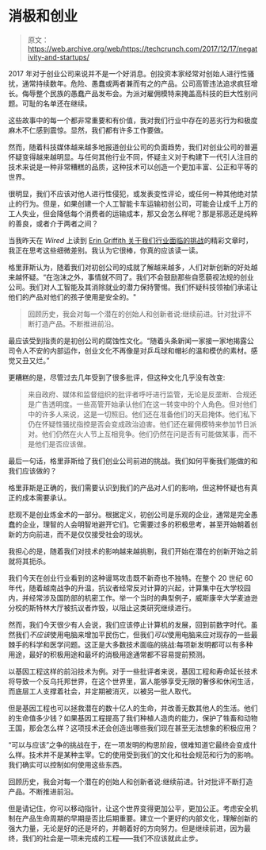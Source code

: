 # 消极和创业 

> 原文：<https://web.archive.org/web/https://techcrunch.com/2017/12/17/negativity-and-startups/>

2017 年对于创业公司来说并不是一个好消息。创投资本家经常对创始人进行性骚扰，通常持续数年。危险、愚蠢或两者兼而有之的产品。公司高管违法追求疯狂增长。侮辱整个民族的愚蠢产品发布会。为派对雇佣模特来掩盖高科技的巨大性别问题。可耻的名单还在继续。

这些故事中的每一个都非常重要和有价值，我对我们行业中存在的恶劣行为和极度麻木不仁感到震惊。显然，我们都有许多工作要做。

然而，随着科技媒体越来越多地报道创业公司的负面趋势，我们对创业公司的普遍怀疑变得越来越明显。与任何其他行业不同，怀疑主义对于构建下一代引人注目的技术来说是一种非常糟糕的品质，这种技术可以创造一个更加丰富、公正和平等的世界。

很明显，我们不应该对他人进行性侵犯，或发表变性评论，或任何一种其他绝对禁止的行为。但是，如果创建一个人工智能卡车运输初创公司，可能会让成千上万的工人失业，但会降低每个消费者的运输成本，那又会怎么样呢？那是邪恶还是纯粹的善良，或者介于两者之间？

当我昨天在 *Wired* 上读到 [Erin Griffith 关于我们行业面临的挑战](https://web.archive.org/web/20221209103136/https://www.wired.com/story/the-other-tech-bubble/)的精彩文章时，我正在思考这些细微差别。我认为它很棒，你真的应该读一读。

格里菲斯认为，随着我们对初创公司的成就了解越来越多，人们对新创新的好处越来越怀疑。“在泡沫之外，事情就不同了。我们不会鼓励那些自愿藐视法规的创业公司。我们对人工智能及其消除就业的潜力保持警惕。我们怀疑科技领袖们承诺让他们的产品对他们的孩子使用是安全的。"

> 回顾历史，我会对每一个潜在的创始人和创新者说:继续前进。针对批评不断打造产品。不断推进前沿。

最应该受到指责的是初创公司的腐蚀性文化。“随着头条新闻一家接一家地揭露公司令人不安的内部运作，创业文化不再像是对乒乓球和帽衫的温和模仿的素材。感觉又丑又烂。”

更糟糕的是，尽管过去几年受到了很多批评，但这种文化几乎没有改变:

> 来自政府、媒体和监督组织的批评者呼吁进行监管，无论是反垄断、合规还是广告透明度。一些高管开始承认他们在这一转变中的个人角色。但对他们中的许多人来说，这是一切照旧。他们还在准备他们的天启掩体。他们私下仍在怀疑性骚扰指控是否会变成政治迫害。他们还在雇佣模特来参加节日派对。他们仍然在火人节上互相竞争。他们仍然在问是否有可能做某事，而不是他们是否应该做。

最后一句话，格里菲斯给了我们创业公司前进的挑战。我们如何平衡我们能做的和我们应该做的？

格里菲斯是正确的，我们需要认识到我们的产品对人们的影响，但这种怀疑也有真正的成本需要承认。

悲观不是创业炼金术的一部分。根据定义，初创公司是乐观的企业，通常是完全愚蠢的企业，理智的人会明智地避开它们。它需要过多的积极思考，甚至开始朝着创新的方向前进，而不是仅仅接受社会的现状。

我担心的是，随着我们对技术的影响越来越挑剔，我们开始在潜在的创新开始之前就将其扼杀。

我们今天在创业行业看到的这种谩骂攻击既不新奇也不独特。在整个 20 世纪 60 年代，随着越南战争的升温，抗议者经常反对计算的兴起，计算集中在大学校园内，并经常涉及国防部的机密工作。举一个当时的典型例子，威斯康辛大学麦迪逊分校的斯特林大厅被抗议者炸毁，以阻止这类研究继续进行。

然而，我们今天很少有人会说，我们应该停止计算机的发展，回到前数字时代。虽然我们*不应该*使用电脑来增加平民伤亡，但我们*可以*使用电脑来应对现存的一些最棘手的科学和医学问题。这正是大多数技术面临的挑战:每项新发明都可以有多种用途，最好的积极用途和最坏的消极用途通常都不容易提前预测。

以基因工程这样的前沿技术为例。对于一些批评者来说，基因工程和寿命延长技术将导致一个反乌托邦世界，在这个世界里，富人能够享受无限的奢侈和休闲生活，而底层工人支撑着社会，并定期被消灭，以被另一批人取代。

但是基因工程也可以拯救潜在的数十亿人的生命，并改善无数其他人的生活。他们的生命值多少钱？如果基因工程提高了我们种植人造肉的能力，保护了牲畜和动物王国，那会怎么样？这项技术还会创造出哪些我们现在甚至无法想象的积极应用？

“可以与应该”之争的挑战在于，在一项发明的构思阶段，很难知道它最终会变成什么样。技术并不是某种主宰。它的使用受到我们的文化和社会规范和行为的影响。我们确实可以控制如何使用这些东西。

回顾历史，我会对每一个潜在的创始人和创新者说:继续前进。针对批评不断打造产品。不断推进前沿。

但是请记住，你可以移动指针，让这个世界变得更加公平，更加公正。考虑安全机制在产品生命周期的早期是否比后期重要。建立一个更好的内部文化，理解创新的强大力量，无论是好的还是坏的，并朝着好的方向努力。但是继续前进，因为最终，我们的社会是一项未完成的工程——我们不应该就此止步。
